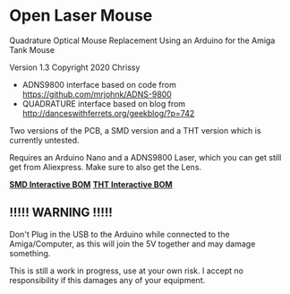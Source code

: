 # Open Laser Mouse
 Quadrature Optical Mouse Replacement Using an Arduino for the Amiga Tank Mouse

Version 1.3
Copyright 2020 Chrissy

* ADNS9800 interface based on code from https://github.com/mrjohnk/ADNS-9800
* QUADRATURE interface based on blog from http://danceswithferrets.org/geekblog/?p=742

Two versions of the PCB, a SMD version and a THT version which is currently untested.

Requires an Arduino Nano and a ADNS9800 Laser, which you can get still get from Aliexpress. Make sure to also get the Lens.

[**SMD Interactive BOM**][IBOMSMD]
[**THT Interactive BOM**][IBOMTHT]

## !!!!! WARNING !!!!!
Don't Plug in the USB to the Arduino while connected to the Amiga/Computer, as this will join the 5V together and may damage something.

This is still a work in progress, use at your own risk. I accept no responsibility if this damages any of your equipment.


[IBOMSMD]: http://htmlpreview.github.io/?https://raw.githubusercontent.com/chris-jh/OpenLaserMouse/master/PCB/SMD/bom/ibom.html
[IBOMTHT]: http://htmlpreview.github.io/?https://raw.githubusercontent.com/chris-jh/OpenLaserMouse/master/PCB/THT/bom/ibom.html

